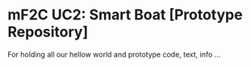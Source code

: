 # mF2C UC2: Smart Boat [Prototype Repository]

For holding all our hellow world and prototype code, text, info ...
